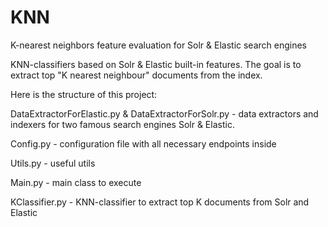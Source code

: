 # KNN
K-nearest neighbors feature evaluation for Solr &amp; Elastic search engines

KNN-classifiers based on Solr & Elastic built-in features. 
The goal is to extract top "K nearest neighbour" documents from the index.

Here is the structure of this project:


DataExtractorForElastic.py & DataExtractorForSolr.py - data extractors and indexers for two famous search engines Solr & Elastic.

Config.py - configuration file with all necessary endpoints inside

Utils.py - useful utils

Main.py - main class to execute

KClassifier.py - KNN-classifier to extract top K documents from Solr and Elastic

